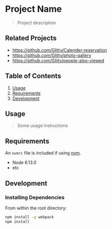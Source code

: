 # Project Name

> Project description

## Related Projects

  - https://github.com/Glitty/Calender-reservation
  - https://github.com/Glitty/photo-gallery
  - https://github.com/Gliity/people-also-viewed

## Table of Contents

1. [Usage](#Usage)
1. [Requirements](#requirements)
1. [Development](#development)

## Usage

> Some usage instructions

## Requirements

An `nvmrc` file is included if using [nvm](https://github.com/creationix/nvm).

- Node 6.13.0
- etc

## Development

### Installing Dependencies

From within the root directory:

```sh
npm install -g webpack
npm install
```

